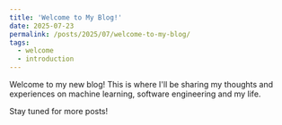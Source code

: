 ```yaml
---
title: 'Welcome to My Blog!'
date: 2025-07-23
permalink: /posts/2025/07/welcome-to-my-blog/
tags:
  - welcome
  - introduction
---
```


Welcome to my new blog! This is where I'll be sharing my thoughts and experiences on machine learning, software engineering and my life.

Stay tuned for more posts!